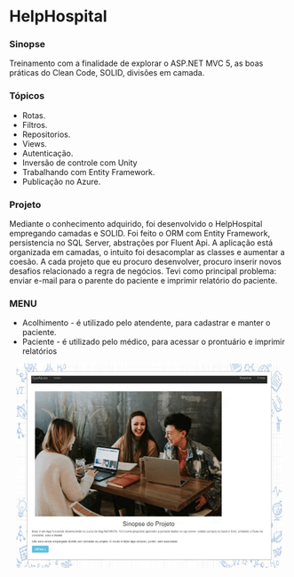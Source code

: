 # HelpHospital

### Sinopse ###
<p> 
  Treinamento com a finalidade de explorar o ASP.NET MVC 5, as boas práticas do Clean Code, SOLID, divisões em camada.
</p>

### Tópicos ###

* Rotas.
* Filtros.
* Repositorios.
* Views.
* Autenticação.
* Inversão de controle com Unity
* Trabalhando com Entity Framework.
* Publicação no Azure.


### Projeto ###

<p> 
Mediante o conhecimento adquirido, foi desenvolvido o HelpHospital empregando camadas e SOLID.
Foi feito o ORM com Entity Framework, persistencia no SQL Server, abstrações por Fluent Api.
A aplicação está organizada em camadas, o intuito foi desacomplar as classes e aumentar a coesão.
A cada projeto que eu procuro desenvolver, procuro inserir novos desafios relacionado a regra de negócios.
Tevi como principal problema: enviar e-mail para o parente do paciente e imprimir relatório do paciente.
</p> 

### MENU ###

* Acolhimento - é utilizado pelo atendente, para cadastrar e manter o paciente.
* Paciente - é utilizado pelo médico, para acessar o prontuário e imprimir relatórios



<p align="center">
  <img src="https://github.com/Jeffconexion/SysAluno/blob/main/sysProject.gif" />
</p>
